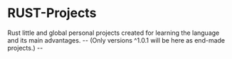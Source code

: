 # RUST-Projects
Rust little and global personal projects created for learning the language and its main advantages.
-- (Only versions ^1.0.1 will be here as end-made projects.) --

